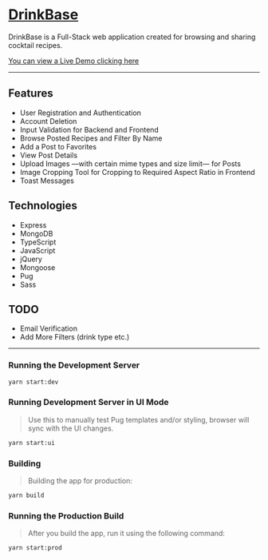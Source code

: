 # [**DrinkBase**](https://drinkbase.berkeyoncaci.com/)

DrinkBase is a Full-Stack web application created for browsing and sharing cocktail recipes.

[You can view a Live Demo clicking here](https://drinkbase.berkeyoncaci.com/)

---

## **Features**

- User Registration and Authentication
- Account Deletion
- Input Validation for Backend and Frontend
- Browse Posted Recipes and Filter By Name
- Add a Post to Favorites
- View Post Details
- Upload Images —with certain mime types and size limit— for Posts
- Image Cropping Tool for Cropping to Required Aspect Ratio in Frontend
- Toast Messages

## **Technologies**

- Express
- MongoDB
- TypeScript
- JavaScript
- jQuery
- Mongoose
- Pug
- Sass

## **TODO**

- Email Verification
- Add More Filters (drink type etc.)

---

### **Running the Development Server**

```bash
yarn start:dev
```

### **Running Development Server in UI Mode**

> Use this to manually test Pug templates and/or styling, browser will sync with the UI changes.

```bash
yarn start:ui
```

### **Building**

> Building the app for production:

```bash
yarn build
```

### **Running the Production Build**

> After you build the app, run it using the following command:

```bash
yarn start:prod
```
